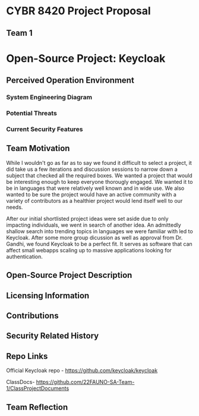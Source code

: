 <!-- This shouldn't be displayed -->
# CYBR 8420 Project Proposal
## Team 1

# Open-Source Project: Keycloak

## Perceived Operation Environment

### System Engineering Diagram


### Potential Threats

### Current Security Features

## Team Motivation

While I wouldn't go as far as to say we found it difficult to select a project, it did take us a few iterations and discussion sessions to narrow down a subject that checked all the required boxes.  We wanted a project that would be interesting enough to keep everyone thorougly engaged.  We wanted it to be in languages that were relatively well known and in wide use.  We also wanted to be sure the project would have an active community with a variety of contributors as a healthier project would lend itself well to our needs.  

After our initial shortlisted project ideas were set aside due to only impacting individuals, we went in search of another idea.  An admittedly shallow search into trending topics in languages we were familiar with led to Keycloak.  After some more group dicussion as well as approval from Dr. Gandhi, we found Keycloak to be a perfect fit.  It serves as software that can affect small webapps scaling up to massive applications looking for authentication.

## Open-Source Project Description

## Licensing Information

## Contributions

## Security Related History

## Repo Links

Official Keycloak repo - https://github.com/keycloak/keycloak

ClassDocs- https://github.com/22FAUNO-SA-Team-1/ClassProjectDocuments

## Team Reflection




